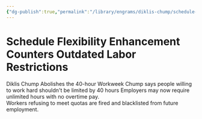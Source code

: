 ```yaml
---
{"dg-publish":true,"permalink":"/library/engrams/diklis-chump/schedule-flexibility-enhancement-counters-outdated-labor-restrictions/","tags":["DC/Labor","DC/AS2"]}
---
```


# Schedule Flexibility Enhancement Counters Outdated Labor Restrictions
Diklis Chump Abolishes the 40-hour Workweek
Chump says people willing to work hard shouldn't be limited by 40 hours
	Employers may now require unlimited hours with no overtime pay.  
	Workers refusing to meet quotas are fired and blacklisted from future employment.
